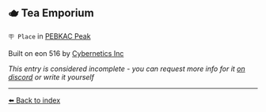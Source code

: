 ## 🫖 Tea Emporium

`🪧 Place` in [PEBKAC Peak](/pebkac_peak.html)

Built on eon 516 by [Cybernetics Inc](/cybernetics_inc.html)

_This entry is considered incomplete - you can request more info for it [on discord](<https://discord.com/channels/562910943848169472/1173922660489633802>) or write it yourself_


----------
[⬅️ Back to index](/index.md#02e0_s)
